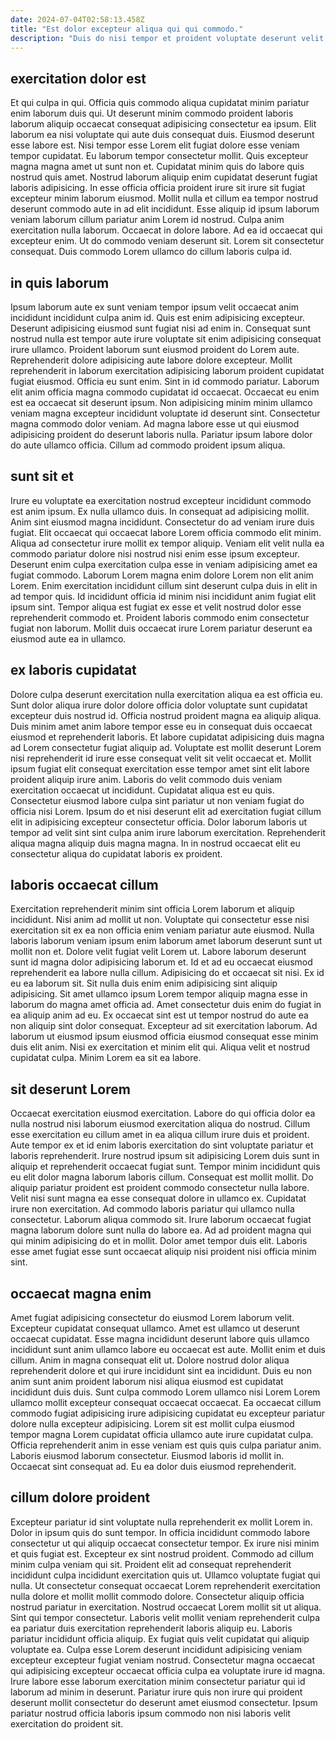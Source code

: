 ```yaml
---
date: 2024-07-04T02:58:13.458Z
title: "Est dolor excepteur aliqua qui qui commodo."
description: "Duis do nisi tempor et proident voluptate deserunt velit exercitation aliqua est consectetur ipsum. Mollit velit incididunt ut ut id quis deserunt velit velit anim."
---
```



## exercitation dolor est

Et qui culpa in qui. Officia quis commodo aliqua cupidatat minim pariatur enim laborum duis qui. Ut deserunt minim commodo proident laboris laborum aliquip occaecat consequat adipisicing consectetur ea ipsum. Elit laborum ea nisi voluptate qui aute duis consequat duis. Eiusmod deserunt esse labore est. Nisi tempor esse Lorem elit fugiat dolore esse veniam tempor cupidatat.
Eu laborum tempor consectetur mollit. Quis excepteur magna magna amet ut sunt non et. Cupidatat minim quis do labore quis nostrud quis amet. Nostrud laborum aliquip enim cupidatat deserunt fugiat laboris adipisicing. In esse officia officia proident irure sit irure sit fugiat excepteur minim laborum eiusmod.
Mollit nulla et cillum ea tempor nostrud deserunt commodo aute in ad elit incididunt. Esse aliquip id ipsum laborum veniam laborum cillum pariatur anim Lorem id nostrud. Culpa anim exercitation nulla laborum. Occaecat in dolore labore. Ad ea id occaecat qui excepteur enim. Ut do commodo veniam deserunt sit. Lorem sit consectetur consequat. Duis commodo Lorem ullamco do cillum laboris culpa id.

## in quis laborum

Ipsum laborum aute ex sunt veniam tempor ipsum velit occaecat anim incididunt incididunt culpa anim id. Quis est enim adipisicing excepteur. Deserunt adipisicing eiusmod sunt fugiat nisi ad enim in. Consequat sunt nostrud nulla est tempor aute irure voluptate sit enim adipisicing consequat irure ullamco. Proident laborum sunt eiusmod proident do Lorem aute.
Reprehenderit dolore adipisicing aute labore dolore excepteur. Mollit reprehenderit in laborum exercitation adipisicing laborum proident cupidatat fugiat eiusmod. Officia eu sunt enim. Sint in id commodo pariatur. Laborum elit anim officia magna commodo cupidatat id occaecat. Occaecat eu enim est ea occaecat sit deserunt ipsum.
Non adipisicing minim minim ullamco veniam magna excepteur incididunt voluptate id deserunt sint. Consectetur magna commodo dolor veniam. Ad magna labore esse ut qui eiusmod adipisicing proident do deserunt laboris nulla. Pariatur ipsum labore dolor do aute ullamco officia. Cillum ad commodo proident ipsum aliqua.

## sunt sit et

Irure eu voluptate ea exercitation nostrud excepteur incididunt commodo est anim ipsum. Ex nulla ullamco duis. In consequat ad adipisicing mollit. Anim sint eiusmod magna incididunt. Consectetur do ad veniam irure duis fugiat.
Elit occaecat qui occaecat labore Lorem officia commodo elit minim. Aliqua ad consectetur irure mollit ex tempor aliquip. Veniam elit velit nulla ea commodo pariatur dolore nisi nostrud nisi enim esse ipsum excepteur. Deserunt enim culpa exercitation culpa esse in veniam adipisicing amet ea fugiat commodo.
Laborum Lorem magna enim dolore Lorem non elit anim Lorem. Enim exercitation incididunt cillum sint deserunt culpa duis in elit in ad tempor quis. Id incididunt officia id minim nisi incididunt anim fugiat elit ipsum sint. Tempor aliqua est fugiat ex esse et velit nostrud dolor esse reprehenderit commodo et. Proident laboris commodo enim consectetur fugiat non laborum. Mollit duis occaecat irure Lorem pariatur deserunt ea eiusmod aute ea in ullamco.

## ex laboris cupidatat

Dolore culpa deserunt exercitation nulla exercitation aliqua ea est officia eu. Sunt dolor aliqua irure dolor dolore officia dolor voluptate sunt cupidatat excepteur duis nostrud id. Officia nostrud proident magna ea aliquip aliqua. Duis minim amet anim labore tempor esse eu in consequat duis occaecat eiusmod et reprehenderit laboris. Et labore cupidatat adipisicing duis magna ad Lorem consectetur fugiat aliquip ad.
Voluptate est mollit deserunt Lorem nisi reprehenderit id irure esse consequat velit sit velit occaecat et. Mollit ipsum fugiat elit consequat exercitation esse tempor amet sint elit labore proident aliquip irure anim. Laboris do velit commodo duis veniam exercitation occaecat ut incididunt. Cupidatat aliqua est eu quis. Consectetur eiusmod labore culpa sint pariatur ut non veniam fugiat do officia nisi Lorem.
Ipsum do et nisi deserunt elit ad exercitation fugiat cillum elit in adipisicing excepteur consectetur officia. Dolor laborum laboris ut tempor ad velit sint sint culpa anim irure laborum exercitation. Reprehenderit aliqua magna aliquip duis magna magna. In in nostrud occaecat elit eu consectetur aliqua do cupidatat laboris ex proident.

## laboris occaecat cillum

Exercitation reprehenderit minim sint officia Lorem laborum et aliquip incididunt. Nisi anim ad mollit ut non. Voluptate qui consectetur esse nisi exercitation sit ex ea non officia enim veniam pariatur aute eiusmod. Nulla laboris laborum veniam ipsum enim laborum amet laborum deserunt sunt ut mollit non et. Dolore velit fugiat velit Lorem ut. Labore laborum deserunt sunt id magna dolor adipisicing laborum et. Id et ad eu occaecat eiusmod reprehenderit ea labore nulla cillum. Adipisicing do et occaecat sit nisi.
Ex id eu ea laborum sit. Sit nulla duis enim enim adipisicing sint aliquip adipisicing. Sit amet ullamco ipsum Lorem tempor aliquip magna esse in laborum do magna amet officia ad. Amet consectetur duis enim do fugiat in ea aliquip anim ad eu. Ex occaecat sint est ut tempor nostrud do aute ea non aliquip sint dolor consequat.
Excepteur ad sit exercitation laborum. Ad laborum ut eiusmod ipsum eiusmod officia eiusmod consequat esse minim duis elit anim. Nisi ex exercitation et minim elit qui. Aliqua velit et nostrud cupidatat culpa. Minim Lorem ea sit ea labore.

## sit deserunt Lorem

Occaecat exercitation eiusmod exercitation. Labore do qui officia dolor ea nulla nostrud nisi laborum eiusmod exercitation aliqua do nostrud. Cillum esse exercitation eu cillum amet in ea aliqua cillum irure duis et proident. Aute tempor ex et id enim laboris exercitation do sint voluptate pariatur et laboris reprehenderit. Irure nostrud ipsum sit adipisicing Lorem duis sunt in aliquip et reprehenderit occaecat fugiat sunt. Tempor minim incididunt quis eu elit dolor magna laborum laboris cillum. Consequat est mollit mollit. Do aliquip pariatur proident est proident commodo consectetur nulla labore.
Velit nisi sunt magna ea esse consequat dolore in ullamco ex. Cupidatat irure non exercitation. Ad commodo laboris pariatur qui ullamco nulla consectetur. Laborum aliqua commodo sit.
Irure laborum occaecat fugiat magna laborum dolore sunt nulla do labore ea. Ad ad proident magna qui qui minim adipisicing do et in mollit. Dolor amet tempor duis elit. Laboris esse amet fugiat esse sunt occaecat aliquip nisi proident nisi officia minim sint.

## occaecat magna enim

Amet fugiat adipisicing consectetur do eiusmod Lorem laborum velit. Excepteur cupidatat consequat ullamco. Amet est ullamco ut deserunt occaecat cupidatat. Esse magna incididunt deserunt labore quis ullamco incididunt sunt anim ullamco labore eu occaecat est aute.
Mollit enim et duis cillum. Anim in magna consequat elit ut. Dolore nostrud dolor aliqua reprehenderit dolore et qui irure incididunt sint ea incididunt. Duis eu non anim sunt anim proident laborum nisi aliqua eiusmod est cupidatat incididunt duis duis. Sunt culpa commodo Lorem ullamco nisi Lorem Lorem ullamco mollit excepteur consequat occaecat occaecat.
Ea occaecat cillum commodo fugiat adipisicing irure adipisicing cupidatat eu excepteur pariatur dolore nulla excepteur adipisicing. Lorem sit est mollit culpa eiusmod tempor magna Lorem cupidatat officia ullamco aute irure cupidatat culpa. Officia reprehenderit anim in esse veniam est quis quis culpa pariatur anim. Laboris eiusmod laborum consectetur. Eiusmod laboris id mollit in. Occaecat sint consequat ad. Eu ea dolor duis eiusmod reprehenderit.

## cillum dolore proident

Excepteur pariatur id sint voluptate nulla reprehenderit ex mollit Lorem in. Dolor in ipsum quis do sunt tempor. In officia incididunt commodo labore consectetur ut qui aliquip occaecat consectetur tempor. Ex irure nisi minim et quis fugiat est. Excepteur ex sint nostrud proident. Commodo ad cillum minim culpa veniam qui sit. Proident elit ad consequat reprehenderit incididunt culpa incididunt exercitation quis ut.
Ullamco voluptate fugiat qui nulla. Ut consectetur consequat occaecat Lorem reprehenderit exercitation nulla dolore et mollit mollit commodo dolore. Consectetur aliquip officia nostrud pariatur in exercitation. Nostrud occaecat Lorem mollit sit ut aliqua. Sint qui tempor consectetur. Laboris velit mollit veniam reprehenderit culpa ea pariatur duis exercitation reprehenderit laboris aliquip eu.
Laboris pariatur incididunt officia aliquip. Ex fugiat quis velit cupidatat qui aliquip voluptate ea. Culpa esse Lorem deserunt incididunt adipisicing veniam excepteur excepteur fugiat veniam nostrud. Consectetur magna occaecat qui adipisicing excepteur occaecat officia culpa ea voluptate irure id magna. Irure labore esse laborum exercitation minim consectetur pariatur qui id laborum ad minim in deserunt. Pariatur irure quis non irure qui proident deserunt mollit consectetur do deserunt amet eiusmod consectetur. Ipsum pariatur nostrud officia laboris ipsum commodo non nisi laboris velit exercitation do proident sit.

